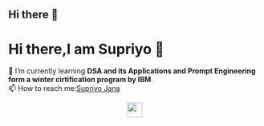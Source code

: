## Hi there 👋

<!--
**Supriyo190/Supriyo190** is a ✨ _special_ ✨ repository because its `README.md` (this file) appears on your GitHub profile.

Here are some ideas to get you started:

- 🔭 I’m currently working on ...
- 🌱 I’m currently learning ...
- 👯 I’m looking to collaborate on ...
- 🤔 I’m looking for help with ...
- 💬 Ask me about ...
- 📫 How to reach me: ...
- 😄 Pronouns: ...
- ⚡ Fun fact: ...
-->
<h1 align="cnter">Hi there,I am Supriyo 👋</h1>
🌱 I’m currently learning <strong>DSA and its Applications and Prompt Engineering form a winter cirtification program by IBM </strong><br>
 📫 How to reach me:<a href="www.linkedin.com/in/supriyo-jana-362386297" target="_blank">Supriyo Jana</a>
 <p align="center">
   <a href="www.linkedin.com/in/supriyo-jana-362386297" target="_blank"><img src="https://cdn.jsdelivr.net/npm/simple-icons@3.13.0/icons/linkedin.svg" height="30" width="30"></a>
  
 </p>

 

